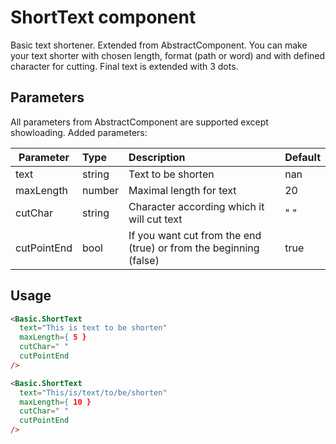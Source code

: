 # ShortText component

Basic text shortener. Extended from AbstractComponent. You can make your text shorter with chosen length, format (path or word) and with defined character for cutting. Final text is extended with 3 dots.

## Parameters

All parameters from AbstractComponent are supported except showloading. Added parameters:

| Parameter | Type | Description | Default  |
| --- | :--- | :--- | :--- |
| text | string | Text to be shorten | nan |
| maxLength  | number | Maximal length for text | 20 |
| cutChar  | string | Character according which it will cut text | " " | |
| cutPointEnd  | bool | If you want cut from the end (true) or from the beginning (false) | true | |

## Usage

```html
<Basic.ShortText
  text="This is text to be shorten"
  maxLength={ 5 }
  cutChar=" "
  cutPointEnd
/>
```
```html
<Basic.ShortText
  text="This/is/text/to/be/shorten"
  maxLength={ 10 }
  cutChar=" "
  cutPointEnd
/>
```
